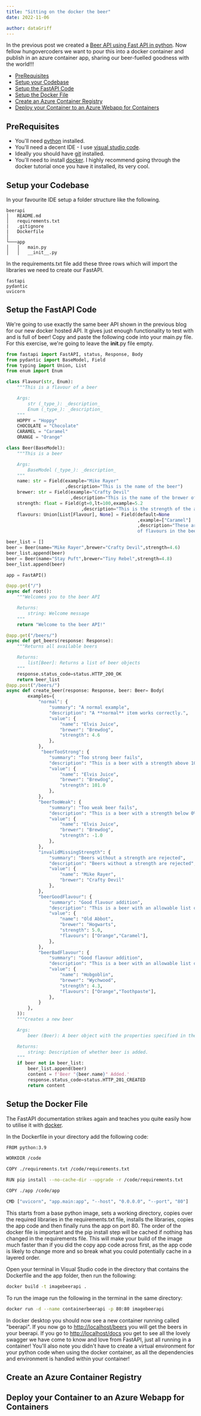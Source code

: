 ```yaml
---
title: "Sitting on the docker the beer"
date: 2022-11-06

author: dataGriff
---
```


In the previous post we created a [Beer API using Fast API in python](https://www.hungovercoders.com/blog/datagriff/2022/11/06/fast-api.html). Now fellow hungovercoders we want to pour this into a docker container and publish in an azure container app, sharing our beer-fuelled goodness with the world!!!

- [PreRequisites](#prerequisites)
- [Setup your Codebase](#setup-your-codebase)
- [Setup the FastAPI Code](#setup-the-fastapi-code)
- [Setup the Docker File](#setup-the-docker-file)
- [Create an Azure Container Registry](#create-an-azure-container-registry)
- [Deploy your Container to an Azure Webapp for Containers](#deploy-your-container-to-an-azure-webapp-for-containers)

## PreRequisites

- You'll need [python](https://www.python.org/downloads/) installed.
- You'll need a decent IDE - I use [visual studio code](https://code.visualstudio.com/download).
- Ideally you should have [git](https://git-scm.com/downloads) installed.
- You'll need to install [docker](https://docs.docker.com/get-docker/). I highly recommend going through the docker tutorial once you have it installed, its very cool.

## Setup your Codebase

In your favourite IDE setup a folder structure like the following.

```file
beerapi
│   README.md
│   requirements.txt
|   .gitignore
|   Dockerfile    
│
└───app
│   │   main.py
│   │   __init__.py
```

In the requirements.txt file add these three rows which will import the libraries we need to create our FastAPI.

```file
fastapi
pydantic
uvicorn
```

## Setup the FastAPI Code

We're going to use exactly the same beer API shown in the previous blog for our new docker hosted API. It gives just enough functionality to test with and is full of beer! Copy and paste the following code into your main.py file. For this exercise, we're going to leave the __init__.py file empty.

```py
from fastapi import FastAPI, status, Response, Body
from pydantic import BaseModel, Field
from typing import Union, List
from enum import Enum

class Flavour(str, Enum):
    """This is a flavour of a beer

    Args:
        str (_type_): _description_
        Enum (_type_): _description_
    """
    HOPPY = "Hoppy"
    CHOCOLATE = "Chocolate"
    CARAMEL = "Caramel"
    ORANGE = "Orange"

class Beer(BaseModel):
    """This is a beer

    Args:
        BaseModel (_type_): _description_
    """
    name: str = Field(example="Mike Rayer"
                      ,description="This is the name of the beer")
    brewer: str = Field(example="Crafty Devil"
                        ,description="This is the name of the brewer of the beer")
    strength: float = Field(gt=0,lt=100,example=5.2
                            ,description="This is the strength of the alcohol in the beer")
    flavours: Union[List[Flavour], None] = Field(default=None
                                                 ,example=["Caramel"]
                                                 ,description="These are the lists \
                                                 of flavours in the beer")

beer_list = []
beer = Beer(name="Mike Rayer",brewer="Crafty Devil",strength=4.6)
beer_list.append(beer)
beer = Beer(name="Stay Puft",brewer="Tiny Rebel",strength=4.8)
beer_list.append(beer)

app = FastAPI()

@app.get("/")
async def root():
    """Welcomes you to the beer API

    Returns:
        string: Welcome message
    """
    return "Welcome to the beer API!"

@app.get("/beers/")
async def get_beers(response: Response):
    """Returns all available beers

    Returns:
        list[Beer]: Returns a list of beer objects
    """
    response.status_code=status.HTTP_200_OK
    return beer_list
@app.post("/beers/")
async def create_beer(response: Response, beer: Beer= Body(
        examples={
            "normal": {
                "summary": "A normal example",
                "description": "A **normal** item works correctly.",
                "value": {
                    "name": "Elvis Juice",
                    "brewer": "Brewdog",
                    "strength": 4.6
                },
            },
             "beerTooStrong": {
                "summary": "Too strong beer fails",
                "description": "This is a beer with a strength above 100%.",
                "value": {
                    "name": "Elvis Juice",
                    "brewer": "Brewdog",
                    "strength": 101.0
                },
            },
            "beerTooWeak": {
                "summary": "Too weak beer fails",
                "description": "This is a beer with a strength below 0%.",
                "value": {
                    "name": "Elvis Juice",
                    "brewer": "Brewdog",
                    "strength": -1.0
                },
            },
            "invalidMissingStrength": {
                "summary": "Beers without a strength are rejected",
                "description": "Beers without a strength are rejected",
                "value": {
                    "name": "Mike Rayer",
                    "brewer": "Crafty Devil"
                },
            },
            "beerGoodFlavour": {
                "summary": "Good flavour addition",
                "description": "This is a beer with an allowable list of flavours",
                "value": {
                    "name": "Old Abbot",
                    "brewer": "Hogwarts",
                    "strength": 5.0,
                    "flavours": ["Orange","Caramel"],
                },
            },
            "beerBadFlavour": {
                "summary": "Good flavour addition",
                "description": "This is a beer with an allowable list of flavours",
                "value": {
                    "name": "Hobgoblin",
                    "brewer": "Wychwood",
                    "strength": 4.3,
                    "flavours": ["Orange","Toothpaste"],
                },
            }
        },
    )):
    """Creates a new beer

    Args:
        beer (Beer): A beer object with the properties specified in the schemas.

    Returns:
        string: Description of whether beer is added.
    """
    if beer not in beer_list:
        beer_list.append(beer) 
        content = f'Beer "{beer.name}" Added.'
        response.status_code=status.HTTP_201_CREATED
        return content

```

## Setup the Docker File

The FastAPI documentation strikes again and teaches you quite easily how to utilise it with [docker](https://fastapi.tiangolo.com/deployment/docker/).

In the Dockerfile in your directory add the following code:

```bash
FROM python:3.9

WORKDIR /code

COPY ./requirements.txt /code/requirements.txt

RUN pip install --no-cache-dir --upgrade -r /code/requirements.txt

COPY ./app /code/app

CMD ["uvicorn", "app.main:app", "--host", "0.0.0.0", "--port", "80"]
```

This starts from a base python image, sets a working directory, copies over the required libraries in the requirements.txt file, installs the libraries, copies the app code and then finally runs the app on port 80. The order of the docker file is important and the pip install step will be cached if nothing has changed in the requirements file. This will make your build of the image much faster than if you did the copy app code across first, as the app code is likely to change more and so break what you could potentially cache in a layered order.

Open your terminal in Visual Studio code in the directory that contains the Dockerfile and the app folder, then run the following:

```bash
docker build -t imagebeerapi .
```

To run the image run the following in the terminal in the same directory:

```bash
docker run -d --name containerbeerapi -p 80:80 imagebeerapi
```

In docker desktop you should now see a new container running called "beerapi". If you now go to [http://localhost/beers](http://localhost/beers) you will get the beers in your beerapi. If you go to [http://localhost/docs](http://localhost/docs) you get to see all the lovely swagger we have come to know and love from FastAPI, just all running in a container! You'll also note you didn't have to create a virtual environment for your python code when using the docker container, as all the dependencies and environment is handled within your container!

## Create an Azure Container Registry

## Deploy your Container to an Azure Webapp for Containers